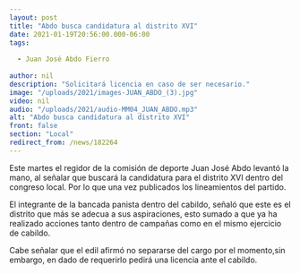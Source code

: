 ```yaml
---
layout: post
title: "Abdo busca candidatura al distrito XVI"
date: 2021-01-19T20:56:00.000-06:00
tags:
  
  - Juan José Abdo Fierro
  
author: nil
description: "Solicitará licencia en caso de ser necesario."
image: "/uploads/2021/images-JUAN_ABDO_(3).jpg"
video: nil
audio: "/uploads/2021/audio-MM04_JUAN_ABDO.mp3"
alt: "Abdo busca candidatura al distrito XVI"
front: false
section: "Local"
redirect_from: /news/182264
---
```


Este martes el regidor de la comisión de deporte Juan José Abdo levantó la mano, al señalar que buscará la candidatura para el distrito XVI dentro del congreso local. Por lo que una vez publicados los lineamientos del partido.

El integrante de la bancada panista dentro del cabildo, señaló que este es el distrito que más se adecua a sus aspiraciones, esto sumado a que ya ha realizado acciones tanto dentro de campañas como en el mismo ejercicio de cabildo.

Cabe señalar que el edil afirmó no separarse del cargo por el momento,sin embargo, en dado de requerirlo pedirá una licencia ante el cabildo.